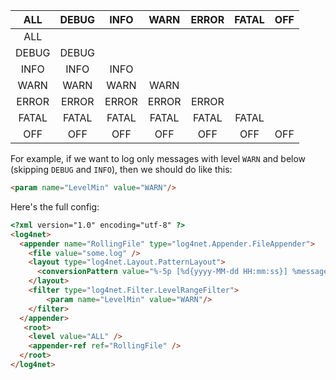 |  ALL  | DEBUG |  INFO |  WARN | ERROR | FATAL | OFF |
|:-----:|:-----:|:-----:|:-----:|:-----:|:-----:|:---:|
|  ALL  |       |       |       |       |       |     |
| DEBUG | DEBUG |       |       |       |       |     |
|  INFO |  INFO |  INFO |       |       |       |     |
|  WARN |  WARN |  WARN |  WARN |       |       |     |
| ERROR | ERROR | ERROR | ERROR | ERROR |       |     |
| FATAL | FATAL | FATAL | FATAL | FATAL | FATAL |     |
|  OFF  |  OFF  |  OFF  |  OFF  |  OFF  |  OFF  | OFF |

For example, if we want to log only messages with level `WARN` and below (skipping `DEBUG` and `INFO`), then we should do like this:

``` html
<param name="LevelMin" value="WARN"/>
```

Here's the full config:

``` html
<?xml version="1.0" encoding="utf-8" ?>
<log4net>
  <appender name="RollingFile" type="log4net.Appender.FileAppender">
    <file value="some.log" />
    <layout type="log4net.Layout.PatternLayout">
      <conversionPattern value="%-5p [%d{yyyy-MM-dd HH:mm:ss}] %message%newline" />
    </layout>
    <filter type="log4net.Filter.LevelRangeFilter">
        <param name="LevelMin" value="WARN"/>
    </filter>
  </appender>
   <root>
    <level value="ALL" />
    <appender-ref ref="RollingFile" />
  </root>
</log4net>
```
